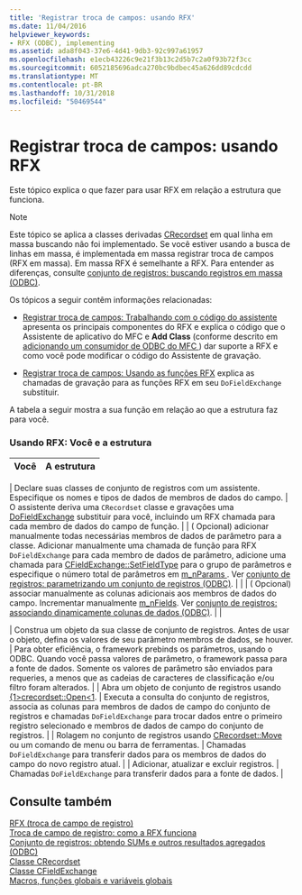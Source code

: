 ```yaml
---
title: 'Registrar troca de campos: usando RFX'
ms.date: 11/04/2016
helpviewer_keywords:
- RFX (ODBC), implementing
ms.assetid: ada8f043-37e6-4d41-9db3-92c997a61957
ms.openlocfilehash: e1ecb43226c9e21f3b13c2d5b7c2a0f93b72f3cc
ms.sourcegitcommit: 6052185696adca270bc9bdbec45a626dd89cdcdd
ms.translationtype: MT
ms.contentlocale: pt-BR
ms.lasthandoff: 10/31/2018
ms.locfileid: "50469544"
---
```

# <a name="record-field-exchange-using-rfx"></a>Registrar troca de campos: usando RFX

Este tópico explica o que fazer para usar RFX em relação a estrutura que funciona.

> [!NOTE]
>  Este tópico se aplica a classes derivadas [CRecordset](../../mfc/reference/crecordset-class.md) em qual linha em massa buscando não foi implementado. Se você estiver usando a busca de linhas em massa, é implementada em massa registrar troca de campos (RFX em massa). Em massa RFX é semelhante a RFX. Para entender as diferenças, consulte [conjunto de registros: buscando registros em massa (ODBC)](../../data/odbc/recordset-fetching-records-in-bulk-odbc.md).

Os tópicos a seguir contêm informações relacionadas:

- [Registrar troca de campos: Trabalhando com o código do assistente](../../data/odbc/record-field-exchange-working-with-the-wizard-code.md) apresenta os principais componentes do RFX e explica o código que o Assistente de aplicativo do MFC e **Add Class** (conforme descrito em [adicionando um consumidor de ODBC do MFC ](../../mfc/reference/adding-an-mfc-odbc-consumer.md)) dar suporte a RFX e como você pode modificar o código do Assistente de gravação.

- [Registrar troca de campos: Usando as funções RFX](../../data/odbc/record-field-exchange-using-the-rfx-functions.md) explica as chamadas de gravação para as funções RFX em seu `DoFieldExchange` substituir.

A tabela a seguir mostra a sua função em relação ao que a estrutura faz para você.

### <a name="using-rfx-you-and-the-framework"></a>Usando RFX: Você e a estrutura

|Você|A estrutura|
|---------|-------------------|

| Declare suas classes de conjunto de registros com um assistente. Especifique os nomes e tipos de dados de membros de dados do campo. | O assistente deriva uma `CRecordset` classe e gravações uma [DoFieldExchange](../../mfc/reference/crecordset-class.md#dofieldexchange) substituir para você, incluindo um RFX chamada para cada membro de dados do campo de função. | | ( Opcional) adicionar manualmente todas necessárias membros de dados de parâmetro para a classe. Adicionar manualmente uma chamada de função para RFX `DoFieldExchange` para cada membro de dados de parâmetro, adicione uma chamada para [CFieldExchange::SetFieldType](../../mfc/reference/cfieldexchange-class.md#setfieldtype) para o grupo de parâmetros e especifique o número total de parâmetros em [m_nParams ](../../mfc/reference/crecordset-class.md#m_nparams). Ver [conjunto de registros: parametrizando um conjunto de registros (ODBC)](../../data/odbc/recordset-parameterizing-a-recordset-odbc.md). | | | ( Opcional) associar manualmente as colunas adicionais aos membros de dados do campo. Incrementar manualmente [m_nFields](../../mfc/reference/crecordset-class.md#m_nfields). Ver [conjunto de registros: associando dinamicamente colunas de dados (ODBC)](../../data/odbc/recordset-dynamically-binding-data-columns-odbc.md). | |

| Construa um objeto da sua classe de conjunto de registros. Antes de usar o objeto, defina os valores de seu parâmetro membros de dados, se houver. | Para obter eficiência, o framework prebinds os parâmetros, usando o ODBC. Quando você passa valores de parâmetro, o framework passa para a fonte de dados. Somente os valores de parâmetro são enviados para requeries, a menos que as cadeias de caracteres de classificação e/ou filtro foram alterados. | | Abra um objeto de conjunto de registros usando [{1&gt;crecordset::Open&lt;1](../../mfc/reference/crecordset-class.md#open). | Executa a consulta do conjunto de registros, associa as colunas para membros de dados de campo do conjunto de registros e chamadas `DoFieldExchange` para trocar dados entre o primeiro registro selecionado e membros de dados de campo do conjunto de registros. | | Rolagem no conjunto de registros usando [CRecordset::Move](../../mfc/reference/crecordset-class.md#move) ou um comando de menu ou barra de ferramentas. | Chamadas `DoFieldExchange` para transferir dados para os membros de dados do campo do novo registro atual. | | Adicionar, atualizar e excluir registros. | Chamadas `DoFieldExchange` para transferir dados para a fonte de dados. |

## <a name="see-also"></a>Consulte também

[RFX (troca de campo de registro)](../../data/odbc/record-field-exchange-rfx.md)<br/>
[Troca de campo de registro: como a RFX funciona](../../data/odbc/record-field-exchange-how-rfx-works.md)<br/>
[Conjunto de registros: obtendo SUMs e outros resultados agregados (ODBC)](../../data/odbc/recordset-obtaining-sums-and-other-aggregate-results-odbc.md)<br/>
[Classe CRecordset](../../mfc/reference/crecordset-class.md)<br/>
[Classe CFieldExchange](../../mfc/reference/cfieldexchange-class.md)<br/>
[Macros, funções globais e variáveis globais](../../mfc/reference/mfc-macros-and-globals.md)


